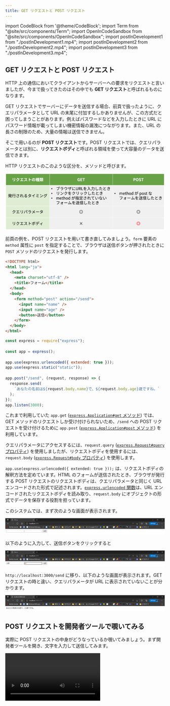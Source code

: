 ```yaml
---
title: GET リクエストと POST リクエスト
---
```

import CodeBlock from '@theme/CodeBlock';
import Term from "@site/src/components/Term";
import OpenInCodeSandbox from "@site/src/components/OpenInCodeSandbox";
import postInDevelopment1 from "./postInDevelopment1.mp4";
import postInDevelopment2 from "./postInDevelopment2.mp4";
import postInDevelopment3 from "./postInDevelopment3.mp4";

## GET リクエストと POST リクエスト

HTTP 上の通信においてクライアントからサーバーへの要求をリクエストと言いましたが、今まで扱ってきたのはその中でも **GET リクエスト**と呼ばれるものになります。

GET リクエストでサーバーにデータを送信する場合、前頁で扱ったように、クエリパラメータとして URL の末尾に付加するしかありませんが、この方式だと困ってしまうことがあります。例えばパスワードなどを入力したときに URL にパスワード情報が載ってしまい機密情報の漏洩につながります。また、URL の長さの制限のため、大量の情報は送信できません。

そこで用いるのが **POST リクエスト**です。POST リクエストでは、クエリパラメータとは別に、**リクエストボディ**と呼ばれる領域を使って大容量のデータを送信できます。

HTTP リクエストのこのような区分を、<Term type="httpMethod" strong>メソッド</Term>と呼びます。

![HTTP メソッドの比較](./method-comparison.png)

前頁の例を、POST リクエストを用いて書き直してみましょう。`form` 要素の `method` 属性に `post` を指定することで、ブラウザは送信ボタンが押されたときに `POST` メソッドのリクエストを発行します。

```html title="static/index.html"
<!DOCTYPE html>
<html lang="ja">
  <head>
    <meta charset="utf-8" />
    <title>フォーム</title>
  </head>
  <body>
    <form method="post" action="/send">
      <input name="name" />
      <input name="age" />
      <button>送信</button>
    </form>
  </body>
</html>
```

```javascript title="main.js"
const express = require("express");

const app = express();

app.use(express.urlencoded({ extended: true }));
app.use(express.static("static"));

app.post("/send", (request, response) => {
  response.send(
    `あなたの名前は${request.body.name}で、${request.body.age}歳ですね。`
  );
});
app.listen(3000);
```

<OpenInCodeSandbox path="/docs/3-golden-week/06-get-post/_samples/post-request" />

これまで利用していた `app.get` ([`express.Application#get` メソッド](https://expressjs.com/ja/api.html#app.get.method)) では、GET メソッドのリクエストしか受け付けられないため、`/send` への POST リクエストを受け付けるために `app.post` ([`express.Application#post` メソッド](https://expressjs.com/ja/api.html#app.post.method)) を利用しています。

クエリパラメータにアクセスするには、`request.query` ([`express.Request#query` プロパティ](https://expressjs.com/ja/api.html#req.query)) を使用しましたが、リクエストボディを使用するには、`request.body` ([`express.Request#body` プロパティ](https://expressjs.com/ja/api.html#req.body)) を使用します。

`app.use(express.urlencoded({ extended: true }));` は、リクエストボディの解釈方法を定めています。HTML のフォームが送信されたとき、ブラウザが発行する POST リクエストのリクエストボディは、クエリパラメータと同じく URL エンコードされた形式で記述されます。[`express.urlencoded` 関数](https://expressjs.com/ja/api.html#express.urlencoded)は、URL エンコードされたリクエストボディを読み取り、`request.body` にオブジェクトの形式でデータを保存する役割を担っています。

このシステムでは、まず次のような画面が表示されます。

![名前と年齢を入力１](postRequest1.png)

以下のように入力して、送信ボタンをクリックすると

![名前と年齢を入力２](postRequest2.png)

`http://localhost:3000/send` に移り、以下のような画面が表示されます。GET リクエストの時と違い、クエリパラメータが URL に表示されていないことが分かります。

![名前と年齢を入力３](postRequest3.png)

## POST リクエストを開発者ツールで覗いてみる

実際に POST リクエストの中身がどうなっているか覗いてみましょう。まず開発者ツールを開き、文字を入力して送信してみます。

<video src={postInDevelopment1} controls />

そして `name` 欄の `send` をクリックし、 `Headers` を選択すると `general` 欄の `Requested method` が `POST` になっています。また、 `Headers` の横にある `Payload` を選択し `Form data` を見ると、 `name` と `age` の情報が載っています。

<video src={postInDevelopment2} controls />

ここからさらに、`Form data` の横の `view source` や `view URL-encoded` も見てみましょう。するとURLエンコードされたリクエストボディの中身を見ることができます。

<video src={postInDevelopment3} controls />

以上のようにして、POSTリクエストの中身を覗くことができます。

![GETリクエストとPOSTリクエスト](requestAndResponse.png)

## 課題

古き良き掲示板システムを作ってみましょう。次のようなページを作成してください。

- `GET /`: 現在の投稿されているすべての記事を表示します。`/send` へ POST するためのフォームも同時に表示します。
- `POST /send`: リクエストボディに含まれている記事の内容を記録します。

:::tip ヒント
- イベントハンドラの外側に現在投稿されたデータを記録するための配列を用意しましょう。
- `GET /` では EJS を用いて配列の中身を一覧表示しましょう。フォームも忘れずに表示しましょう。
- `POST /send` に新しい投稿が来たら `Array#push` メソッドで配列に要素を追加しましょう。
:::
